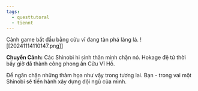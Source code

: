 ```yaml
---
tags:
  - questtutoral
  - tiennt
---
```

Cảnh game bắt đầu bằng cửu vĩ đang tàn phá làng lá.
![[20241114110147.png]]

**Chuyển Cảnh:**
Các Shinobi hi sinh thân mình chặn nó. Hokage đệ tứ thời bấy giờ đã thành công phong ấn Cửu Vĩ Hồ.

Để ngăn chặn những thảm họa như vậy trong tương lai. Bạn - trong vai một Shinobi sẽ tiến hành xây dựng đội ngũ của mình. 